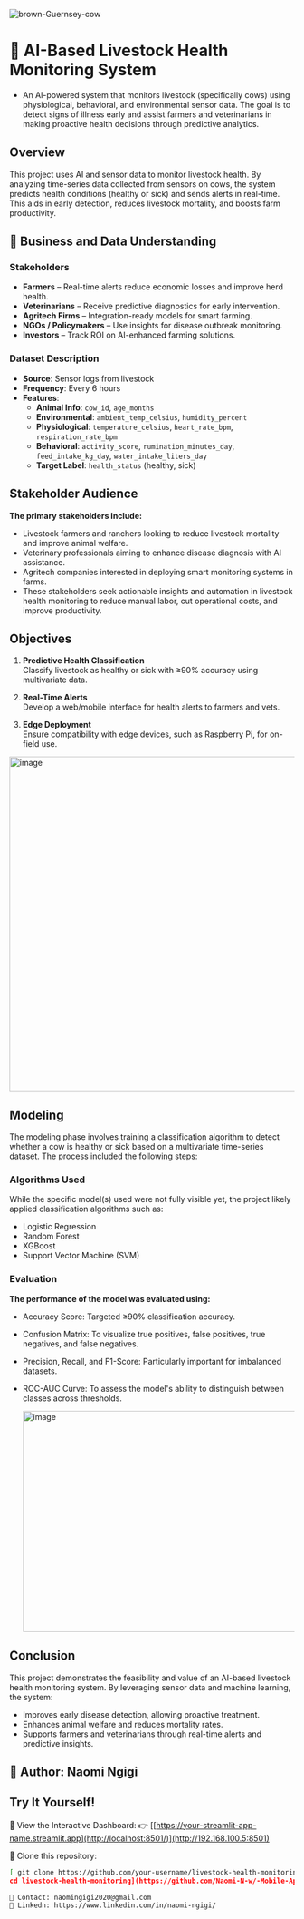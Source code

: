 ![brown-Guernsey-cow](https://github.com/user-attachments/assets/1dfd032a-1a71-4067-ac2a-d8aaf1748a17)

# 🐄 AI-Based Livestock Health Monitoring System

+ An AI-powered system that monitors livestock (specifically cows) using physiological, behavioral, and environmental sensor data. The goal is to detect signs of illness early and assist farmers and veterinarians in making proactive health decisions through predictive analytics.

##  Overview

This project uses AI and sensor data to monitor livestock health. By analyzing time-series data collected from sensors on cows, the system predicts health conditions (healthy or sick) and sends alerts in real-time. This aids in early detection, reduces livestock mortality, and boosts farm productivity.


## 👥 Business and Data Understanding

### Stakeholders

- **Farmers** – Real-time alerts reduce economic losses and improve herd health.
- **Veterinarians** – Receive predictive diagnostics for early intervention.
- **Agritech Firms** – Integration-ready models for smart farming.
- **NGOs / Policymakers** – Use insights for disease outbreak monitoring.
- **Investors** – Track ROI on AI-enhanced farming solutions.

### Dataset Description

- **Source**: Sensor logs from livestock
- **Frequency**: Every 6 hours
- **Features**:
  - **Animal Info**: `cow_id`, `age_months`
  - **Environmental**: `ambient_temp_celsius`, `humidity_percent`
  - **Physiological**: `temperature_celsius`, `heart_rate_bpm`, `respiration_rate_bpm`
  - **Behavioral**: `activity_score`, `rumination_minutes_day`, `feed_intake_kg_day`, `water_intake_liters_day`
  - **Target Label**: `health_status` (healthy, sick)

## Stakeholder Audience
**The primary stakeholders include:**
+ Livestock farmers and ranchers looking to reduce livestock mortality and improve animal welfare.
+ Veterinary professionals aiming to enhance disease diagnosis with AI assistance.
+ Agritech companies interested in deploying smart monitoring systems in farms.
+ These stakeholders seek actionable insights and automation in livestock health monitoring to reduce manual labor, cut operational costs, and improve productivity.

##  Objectives

1. **Predictive Health Classification**  
   Classify livestock as healthy or sick with ≥90% accuracy using multivariate data.

2. **Real-Time Alerts**  
   Develop a web/mobile interface for health alerts to farmers and vets.

3. **Edge Deployment**  
   Ensure compatibility with edge devices, such as Raspberry Pi, for on-field use.

<img width="1189" height="590" alt="image" src="https://github.com/user-attachments/assets/2e615100-ae7b-42ab-84d1-c10d78dc95aa" />

   
## Modeling
The modeling phase involves training a classification algorithm to detect whether a cow is healthy or sick based on a multivariate time-series dataset. The process included the following steps:

### Algorithms Used

While the specific model(s) used were not fully visible yet, the project likely applied classification algorithms such as:
+ Logistic Regression
+ Random Forest
+ XGBoost
+ Support Vector Machine (SVM)

### Evaluation
**The performance of the model was evaluated using:**
+ Accuracy Score: Targeted ≥90% classification accuracy.
+ Confusion Matrix: To visualize true positives, false positives, true negatives, and false negatives.
+ Precision, Recall, and F1-Score: Particularly important for imbalanced datasets.
+ ROC-AUC Curve: To assess the model's ability to distinguish between classes across thresholds.

  <img width="490" height="390" alt="image" src="https://github.com/user-attachments/assets/840995c6-2a84-4aa0-9020-c7d7f4ad231e" />


## Conclusion
This project demonstrates the feasibility and value of an AI-based livestock health monitoring system. By leveraging sensor data and machine learning, the system:
+ Improves early disease detection, allowing proactive treatment.
+ Enhances animal welfare and reduces mortality rates.
+ Supports farmers and veterinarians through real-time alerts and predictive insights.

## 👤 Author: Naomi Ngigi

##  Try It Yourself!
🔗 View the Interactive Dashboard:
👉 [[https://your-streamlit-app-name.streamlit.app](http://localhost:8501/)](http://192.168.100.5:8501)

📘 Clone this repository:
   ```bash
  [ git clone https://github.com/your-username/livestock-health-monitoring.git
   cd livestock-health-monitoring](https://github.com/Naomi-N-w/-Mobile-App-for-Livestock-Health-Alerts)

📩 Contact: naomingigi2020@gmail.com
💼 Linkedn: https://www.linkedin.com/in/naomi-ngigi/





